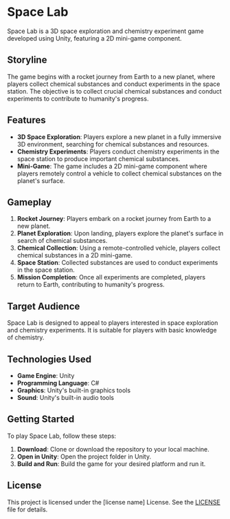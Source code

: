 # Space Lab

Space Lab is a 3D space exploration and chemistry experiment game developed using Unity, featuring a 2D mini-game component.

## Storyline

The game begins with a rocket journey from Earth to a new planet, where players collect chemical substances and conduct experiments in the space station. The objective is to collect crucial chemical substances and conduct experiments to contribute to humanity's progress. 

## Features

- **3D Space Exploration**: Players explore a new planet in a fully immersive 3D environment, searching for chemical substances and resources.
- **Chemistry Experiments**: Players conduct chemistry experiments in the space station to produce important chemical substances.
- **Mini-Game**: The game includes a 2D mini-game component where players remotely control a vehicle to collect chemical substances on the planet's surface.

## Gameplay

1. **Rocket Journey**: Players embark on a rocket journey from Earth to a new planet.
2. **Planet Exploration**: Upon landing, players explore the planet's surface in search of chemical substances.
3. **Chemical Collection**: Using a remote-controlled vehicle, players collect chemical substances in a 2D mini-game.
4. **Space Station**: Collected substances are used to conduct experiments in the space station.
5. **Mission Completion**: Once all experiments are completed, players return to Earth, contributing to humanity's progress.

## Target Audience

Space Lab is designed to appeal to players interested in space exploration and chemistry experiments. It is suitable for players with basic knowledge of chemistry.

## Technologies Used

- **Game Engine**: Unity
- **Programming Language**: C#
- **Graphics**: Unity's built-in graphics tools
- **Sound**: Unity's built-in audio tools

## Getting Started

To play Space Lab, follow these steps:

1. **Download**: Clone or download the repository to your local machine.
2. **Open in Unity**: Open the project folder in Unity.
3. **Build and Run**: Build the game for your desired platform and run it.

## License

This project is licensed under the [license name] License. See the [LICENSE](LICENSE) file for details.
